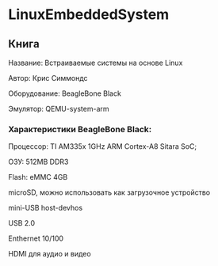 # LinuxEmbeddedSystem

## Книга

Название: Встраиваемые системы на основе Linux

Автор: Крис Симмондс

Оборудование: BeagleBone Black

Эмулятор: QEMU-system-arm

### Характеристики BeagleBone Black:

   Процессор: TI AM335x 1GHz ARM Cortex-A8 Sitara SoC;

   ОЗУ: 512MB DDR3

   Flash: eMMC 4GB

   microSD, можно использовать как загрузочное устройство

   mini-USB host-devhos

   USB 2.0

   Enthernet 10/100

   HDMI для аудио и видео

